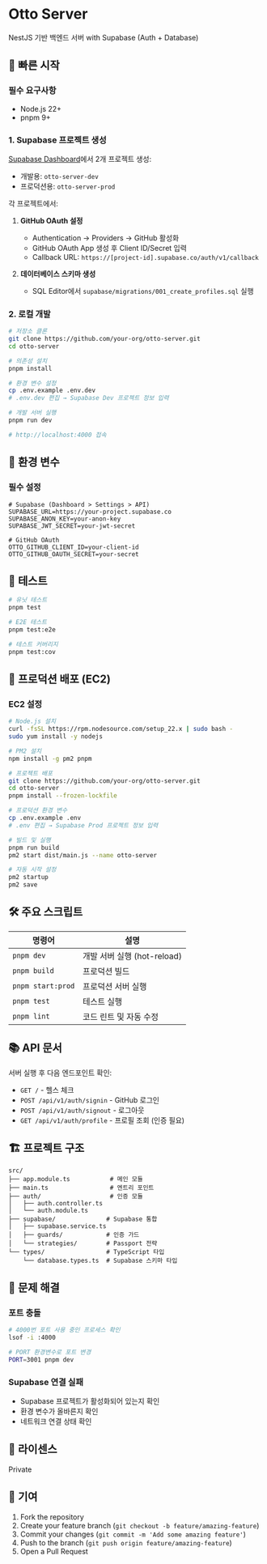 # Otto Server

NestJS 기반 백엔드 서버 with Supabase (Auth + Database)

## 🚀 빠른 시작

### 필수 요구사항

- Node.js 22+
- pnpm 9+

### 1. Supabase 프로젝트 생성

[Supabase Dashboard](https://app.supabase.com)에서 2개 프로젝트 생성:
- 개발용: `otto-server-dev`
- 프로덕션용: `otto-server-prod`

각 프로젝트에서:
1. **GitHub OAuth 설정**
   - Authentication → Providers → GitHub 활성화
   - GitHub OAuth App 생성 후 Client ID/Secret 입력
   - Callback URL: `https://[project-id].supabase.co/auth/v1/callback`

2. **데이터베이스 스키마 생성**
   - SQL Editor에서 `supabase/migrations/001_create_profiles.sql` 실행

### 2. 로컬 개발

```bash
# 저장소 클론
git clone https://github.com/your-org/otto-server.git
cd otto-server

# 의존성 설치
pnpm install

# 환경 변수 설정
cp .env.example .env.dev
# .env.dev 편집 → Supabase Dev 프로젝트 정보 입력

# 개발 서버 실행
pnpm run dev

# http://localhost:4000 접속
```

## 📝 환경 변수

### 필수 설정

```env
# Supabase (Dashboard > Settings > API)
SUPABASE_URL=https://your-project.supabase.co
SUPABASE_ANON_KEY=your-anon-key
SUPABASE_JWT_SECRET=your-jwt-secret

# GitHub OAuth
OTTO_GITHUB_CLIENT_ID=your-client-id
OTTO_GITHUB_OAUTH_SECRET=your-secret
```

## 🧪 테스트

```bash
# 유닛 테스트
pnpm test

# E2E 테스트
pnpm test:e2e

# 테스트 커버리지
pnpm test:cov
```

## 🚢 프로덕션 배포 (EC2)

### EC2 설정

```bash
# Node.js 설치
curl -fsSL https://rpm.nodesource.com/setup_22.x | sudo bash -
sudo yum install -y nodejs

# PM2 설치
npm install -g pm2 pnpm

# 프로젝트 배포
git clone https://github.com/your-org/otto-server.git
cd otto-server
pnpm install --frozen-lockfile

# 프로덕션 환경 변수
cp .env.example .env
# .env 편집 → Supabase Prod 프로젝트 정보 입력

# 빌드 및 실행
pnpm run build
pm2 start dist/main.js --name otto-server

# 자동 시작 설정
pm2 startup
pm2 save
```

## 🛠 주요 스크립트

| 명령어 | 설명 |
|--------|------|
| `pnpm dev` | 개발 서버 실행 (hot-reload) |
| `pnpm build` | 프로덕션 빌드 |
| `pnpm start:prod` | 프로덕션 서버 실행 |
| `pnpm test` | 테스트 실행 |
| `pnpm lint` | 코드 린트 및 자동 수정 |

## 📚 API 문서

서버 실행 후 다음 엔드포인트 확인:

- `GET /` - 헬스 체크
- `POST /api/v1/auth/signin` - GitHub 로그인
- `POST /api/v1/auth/signout` - 로그아웃
- `GET /api/v1/auth/profile` - 프로필 조회 (인증 필요)

## 🏗 프로젝트 구조

```
src/
├── app.module.ts           # 메인 모듈
├── main.ts                 # 엔트리 포인트
├── auth/                   # 인증 모듈
│   ├── auth.controller.ts
│   └── auth.module.ts
├── supabase/              # Supabase 통합
│   ├── supabase.service.ts
│   ├── guards/            # 인증 가드
│   └── strategies/        # Passport 전략
└── types/                 # TypeScript 타입
    └── database.types.ts  # Supabase 스키마 타입
```

## 🔧 문제 해결

### 포트 충돌
```bash
# 4000번 포트 사용 중인 프로세스 확인
lsof -i :4000

# PORT 환경변수로 포트 변경
PORT=3001 pnpm dev
```

### Supabase 연결 실패
- Supabase 프로젝트가 활성화되어 있는지 확인
- 환경 변수가 올바른지 확인
- 네트워크 연결 상태 확인

## 📄 라이센스

Private

## 🤝 기여

1. Fork the repository
2. Create your feature branch (`git checkout -b feature/amazing-feature`)
3. Commit your changes (`git commit -m 'Add some amazing feature'`)
4. Push to the branch (`git push origin feature/amazing-feature`)
5. Open a Pull Request